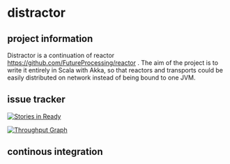 distractor
==========

## project information
Distractor is a continuation of reactor https://github.com/FutureProcessing/reactor . The aim of the project is to write
it entirely in Scala with Akka, so that reactors and transports could be easily distributed on network instead of being
bound to one JVM.
## issue tracker
[![Stories in Ready](https://badge.waffle.io/gmaslowski/distractor.svg?label=ready&title=Ready)](http://waffle.io/gmaslowski/distractor)

[![Throughput Graph](https://graphs.waffle.io/gmaslowski/distractor/throughput.svg)](https://waffle.io/gmaslowski/distractor/metrics)

## continous integration

